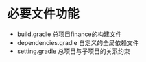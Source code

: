 #  必要文件功能
- build.gradle 总项目finance的构建文件
- dependencies.gradle 自定义的全局依赖文件
- setting.gradle 总项目与子项目的关系约束
